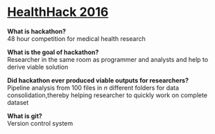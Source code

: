 # [HealthHack 2016](http://healthhack.com.au/)

**What is hackathon?**  
48 hour competition for medical health research 

**What is the goal of hackathon?**  
 Researcher in the same room as programmer and analysts and help to derive viable solution 

**Did hackathon ever produced viable outputs for researchers?**  
 Pipeline analysis from 100 files in *n* different folders for data consolidation,thereby helping researcher to quickly work on  complete dataset

**What is git?**  
Version control system 
